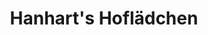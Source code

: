 ---
title: "Hanhart's Hoflädchen"
url: /herzebrock-clarholz/hanharts-hoflaedchen/
shop: Hofladen
---